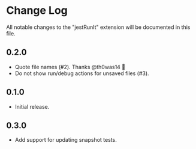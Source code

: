 # Change Log

All notable changes to the "jestRunIt" extension will be documented in this file.

## 0.2.0
- Quote file names (#2). Thanks @th0was14 🎉
- Do not show run/debug actions for unsaved files (#3).

## 0.1.0
- Initial release.

## 0.3.0
- Add support for updating snapshot tests.